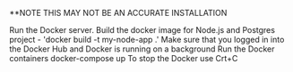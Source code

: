 **NOTE THIS MAY NOT BE AN ACCURATE INSTALLATION



Run the Docker server.
Build the docker image for Node.js and Postgres project - 'docker build -t my-node-app .'
Make sure that you logged in into the Docker Hub and Docker is running on a background
Run the Docker containers docker-compose up
To stop the Docker use Crt+C